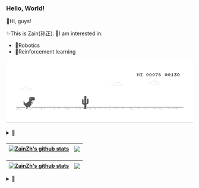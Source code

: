 ### Hello, World!
👋Hi, guys! 

✨This is Zain(孙正).
🤔I am interested in:
- 🤖️Robotics 
- 🧠Reinforcement learning


![Dino](https://raw.githubusercontent.com/praveenscience/praveenscience/master/dino.gif)

<details>
<summary>🌱</summary>
<pre><code>

<!--START_SECTION:waka-->
**I'm an Early 🐤** 

```text
🌞 Morning    46 commits     ██░░░░░░░░░░░░░░░░░░░░░░░   9.52% 
🌆 Daytime    258 commits    █████████████░░░░░░░░░░░░   53.42% 
🌃 Evening    170 commits    ████████░░░░░░░░░░░░░░░░░   35.2% 
🌙 Night      9 commits      ░░░░░░░░░░░░░░░░░░░░░░░░░   1.86%

```
📅 **I'm Most Productive on Thursday** 

```text
Monday       80 commits     ████░░░░░░░░░░░░░░░░░░░░░   16.56% 
Tuesday      57 commits     ███░░░░░░░░░░░░░░░░░░░░░░   11.8% 
Wednesday    103 commits    █████░░░░░░░░░░░░░░░░░░░░   21.33% 
Thursday     128 commits    ██████░░░░░░░░░░░░░░░░░░░   26.5% 
Friday       80 commits     ████░░░░░░░░░░░░░░░░░░░░░   16.56% 
Saturday     22 commits     █░░░░░░░░░░░░░░░░░░░░░░░░   4.55% 
Sunday       13 commits     ░░░░░░░░░░░░░░░░░░░░░░░░░   2.69%

```


📊 **This Week I Spent My Time On** 

```text
⌚︎ Time Zone: Asia/Shanghai

💬 Programming Languages: 
Python                   3 hrs 39 mins       █████████████████░░░░░░░░   69.99% 
YAML                     47 mins             ███░░░░░░░░░░░░░░░░░░░░░░   15.19% 
roslaunch                30 mins             ██░░░░░░░░░░░░░░░░░░░░░░░   9.76% 
Text                     12 mins             █░░░░░░░░░░░░░░░░░░░░░░░░   3.98% 
C++                      2 mins              ░░░░░░░░░░░░░░░░░░░░░░░░░   0.85%

🔥 Editors: 
PyCharm                  5 hrs 8 mins        ████████████████████████░   98.59% 
CLion                    4 mins              ░░░░░░░░░░░░░░░░░░░░░░░░░   1.41%

💻 Operating System: 
Linux                    5 hrs 13 mins       █████████████████████████   100.0%

```

**I Mostly Code in Python** 

```text
Python                   11 repos            ██████████████░░░░░░░░░░░   57.89% 
C++                      6 repos             ████████░░░░░░░░░░░░░░░░░   31.58% 
Jupyter Notebook         1 repo              █░░░░░░░░░░░░░░░░░░░░░░░░   5.26% 
C                        1 repo              █░░░░░░░░░░░░░░░░░░░░░░░░   5.26%

```



 Last Updated on 22/12/2022 01:25:06 UTC
<!--END_SECTION:waka-->
</code></pre>
</details>



#### 
| <a href="https://github.com/ZainZh/github-readme-stats"><img align="center" src="https://github-readme-stats-an0fxpx8x-zainzh.vercel.app/api/top-langs/?username=ZainZh&layout=compact&show_icons=true&include_all_commits=true&theme=buefy&hide_border=true" alt="ZainZh's github stats" /></a> | <a href="https://github.com/ZainZh/github-readme-stats"><img align="center" src="https://github-readme-stats-an0fxpx8x-zainzh.vercel.app/api/wakatime?username=ZainZh&layout=compact&theme=buefy&hide_border=true&langs_count=8" /></a> |
| ------------- | ------------- |

#### 
| <a href="https://github.com/ZainZh/github-readme-stats"><img align="center" src="https://github-readme-stats-an0fxpx8x-zainzh.vercel.app/api?username=ZainZh&show_icons=true&include_all_commits=true&theme=buefy&hide_border=true" alt="ZainZh's github stats" /></a> | <a href="https://github.com/ZainZh/github-readme-stats"><img align="center" src="https://github-readme-streak-stats.herokuapp.com/?user=ZainZh&layout=compact&theme=buefy&hide_border=true" /></a> |
| --- | --- |


<details>
<summary>💬</summary>
<pre><code>

Most Used Languages: The language that I used most in all projects.
Wakatime Stats: My working time stats in the past fourteen days.
Github stats: My growth process.
</code></pre>
</details>

<!--
**ZainZh/ZainZh** is a ✨ _special_ ✨ repository because its `README.md` (this file) appears on your GitHub profile.

Here are some ideas to get you started:

- 🔭 I’m currently working on ...
- 🌱 I’m currently learning ...
- 👯 I’m looking to collaborate on ...
- 🤔 I’m looking for help with ...
- 💬 Ask me about ...
- 📫 How to reach me: ...
- 😄 Pronouns: ...
- ⚡ Fun fact: ...
-->
